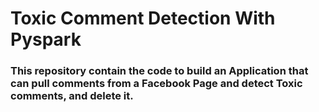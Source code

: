 # Toxic Comment Detection With Pyspark

### This repository contain the code to build an Application that can pull comments from a Facebook Page and detect Toxic comments, and delete it. 
